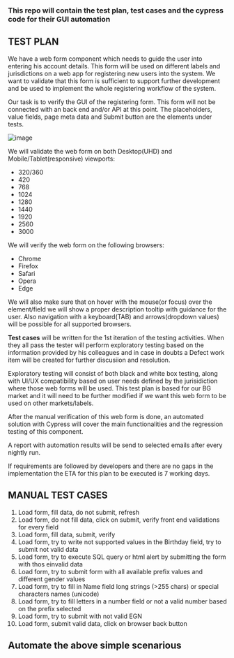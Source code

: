### This repo will contain the test plan, test cases and the cypress code for their GUI automation
## TEST PLAN
  We have a web form component which needs to guide the user into entering his account details. This form will be used on different labels and jurisdictions on a web app for registering new users into the system. We want to validate that this form is sufficient to support further development and be used to implement the whole registering workflow of the system.
  
  Our task is to verify the GUI of the registering form. This form will not be connected with an back end and/or API at this point. The placeholders, value fields, page meta data and Submit button are the elements under tests.
  
  ![image](https://user-images.githubusercontent.com/6935686/194725786-070b7b86-aaeb-4f25-8c75-1aa97903c103.png)

  We will validate the web form on both Desktop(UHD) and Mobile/Tablet(responsive) viewports:
  - 320/360
  - 420
  - 768
  - 1024
  - 1280
  - 1440
  - 1920
  - 2560
  - 3000
  
  We will verify the web form on the following browsers:
  - Chrome
  - Firefox
  - Safari
  - Opera
  - Edge
  
  We will also make sure that on hover with the mouse(or focus) over the element/field we will show a proper description tooltip with guidance for the user. Also navigation with a keyboard(TAB) and arrows(dropdown values) will be possible for all supported browsers.
  
  **Test cases** will be written for the 1st iteration of the testing activities. When they all pass the tester will perform exploratory testing based on the information provided by his colleagues and in case in doubts a Defect work item will be created for further discusiion and resolution.
  
  Exploratory testing will consist of both black and white box testing, along with UI/UX compatibility based on user needs defined by the jurisidiction where those web forms will be used. This test plan is based for our BG market and it will need to be further modified if we want this web form to be used on other markets/labels.
  
  After the manual verification of this web form is done, an automated solution with Cypress will cover the main functionalities and the regression testing of this component.
  
  A report with automation results will be send to selected emails after every nightly run.
  
  If requirements are followed by developers and there are no gaps in the implementation the ETA for this plan to be executed is 7 working days.
  
## MANUAL TEST CASES
1. Load form, fill data, do not submit, refresh
2. Load form, do not fill data, click on submit, verify front end validations for every field
3. Load form, fill data, submit, verify
4. Load form, try to write not supported values in the Birthday field, try to submit not valid data
5. Load form, try to execute SQL query or html alert by submitting the form with thos einvalid data
6. Load form, try to submit form with all available prefix values and different gender values
7. Load form, try to fill in Name field long strings (>255 chars) or special characters names (unicode)
8. Load form, try to fill letters in a number field or not a valid number based on the prefix selected
9. Load form, try to submit with not valid EGN
10. Load form, submit valid data, click on browser back button

## Automate the above simple scenarious

